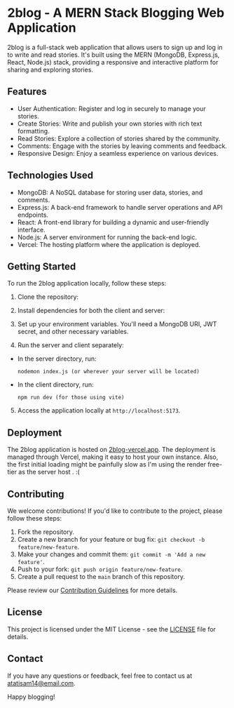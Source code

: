 # 2blog - A MERN Stack Blogging Web Application

2blog is a full-stack web application that allows users to sign up and log in to write and read stories. It's built using the MERN (MongoDB, Express.js, React, Node.js) stack, providing a responsive and interactive platform for sharing and exploring stories.



## Features

- User Authentication: Register and log in securely to manage your stories.
- Create Stories: Write and publish your own stories with rich text formatting.
- Read Stories: Explore a collection of stories shared by the community.
- Comments: Engage with the stories by leaving comments and feedback.
- Responsive Design: Enjoy a seamless experience on various devices.

## Technologies Used

- MongoDB: A NoSQL database for storing user data, stories, and comments.
- Express.js: A back-end framework to handle server operations and API endpoints.
- React: A front-end library for building a dynamic and user-friendly interface.
- Node.js: A server environment for running the back-end logic.
- Vercel: The hosting platform where the application is deployed.

## Getting Started

To run the 2blog application locally, follow these steps:

1. Clone the repository:

2. Install dependencies for both the client and server:

3. Set up your environment variables. You'll need a MongoDB URI, JWT secret, and other necessary variables.

4. Run the server and client separately:
- In the server directory, run:
  ```
  nodemon index.js (or wherever your server will be located)
  ```
- In the client directory, run:
  ```
  npm run dev (for those using vite)
  ```

5. Access the application locally at `http://localhost:5173`.

## Deployment

The 2blog application is hosted on [2blog-vercel.app](https://2blog-atahtee.vercel.app/). The deployment is managed through Vercel, making it easy to host your own instance.
Also, the first initial loading might be painfully slow as I'm using the render free-tier as the server host . :(

## Contributing

We welcome contributions! If you'd like to contribute to the project, please follow these steps:

1. Fork the repository.
2. Create a new branch for your feature or bug fix: `git checkout -b feature/new-feature`.
3. Make your changes and commit them: `git commit -m 'Add a new feature'`.
4. Push to your fork: `git push origin feature/new-feature`.
5. Create a pull request to the `main` branch of this repository.

Please review our [Contribution Guidelines](CONTRIBUTING.md) for more details.

## License

This project is licensed under the MIT License - see the [LICENSE](LICENSE) file for details.

## Contact

If you have any questions or feedback, feel free to contact us at atatisam14@email.com.

Happy blogging!
